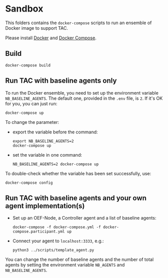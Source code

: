 # Sandbox

This folders contains the `docker-compose` scripts to run an ensemble of 
Docker image to support TAC.

Please install [Docker](https://www.docker.com/) and [Docker Compose](https://docs.docker.com/compose/).

## Build

    docker-compose build
    
## Run TAC with baseline agents only

To run the Docker ensemble, you need to set up the environment variable `NB_BASELINE_AGENTS`. 
The default one, provided in the `.env` file, is `2`. If it's OK for you, 
you can just run:

    docker-compose up
    
To change the parameter:

- export the variable before the command:

      export NB_BASELINE_AGENTS=2
      docker-compose up

- set the variable in one command:

      NB_BASELINE_AGENTS=2 docker-compose up
      
To double-check whether the variable has been set successfully, use:

    docker-compose config
    
## Run TAC with baseline agents and your own agent implementation(s)

- Set up an OEF-Node, a Controller agent and a list of baseline agents:

      docker-compose -f docker-compose.yml -f docker-compose.participant.yml up
      
- Connect your agent to `localhost:3333`, e.g.:

      python3 ../scripts/template_agent.py
      

You can change the number of baseline agents and the number of total agents by setting the environment variable
`NB_AGENTS` and `NB_BASELINE_AGENTS`.